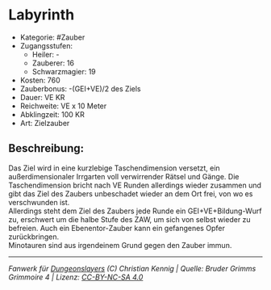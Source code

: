 # Labyrinth  
- Kategorie: #Zauber  
- Zugangsstufen:  
  - Heiler: -  
  - Zauberer: 16  
  - Schwarzmagier: 19  
- Kosten: 760  
- Zauberbonus: -(GEI+VE)/2 des Ziels  
- Dauer: VE KR  
- Reichweite: VE x 10 Meter  
- Abklingzeit: 100 KR  
- Art: Zielzauber     

## Beschreibung:
Das Ziel wird in eine kurzlebige Taschendimension versetzt, ein außerdimensionaler Irrgarten voll verwirrender Rätsel und Gänge. Die Taschendimension bricht nach VE Runden allerdings wieder zusammen und gibt das Ziel des Zaubers unbeschadet wieder an dem Ort frei, von wo es verschwunden ist.<br>Allerdings steht dem Ziel des Zaubers jede Runde ein GEI+VE+Bildung-Wurf zu, erschwert um die halbe Stufe des ZAW, um sich von selbst wieder zu befreien. Auch ein Ebenentor-Zauber kann ein gefangenes Opfer zurückbringen.<br>Minotauren sind aus irgendeinem Grund gegen den Zauber immun.


___
*Fanwerk für [Dungeonslayers](https://www.dungeonslayers.net/) (C) Christian Kennig | Quelle: Bruder Grimms Grimmoire 4 | Lizenz: [CC-BY-NC-SA 4.0](https://creativecommons.org/licenses/by-nc-sa/4.0/deed.de)*